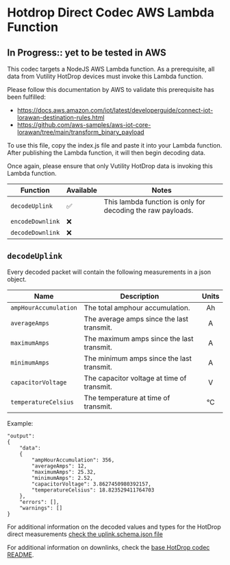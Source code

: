 # Hotdrop Direct Codec AWS Lambda Function

## In Progress:: yet to be tested in AWS

This codec targets a NodeJS AWS Lambda function. As a prerequisite, all data from Vutility HotDrop devices must invoke this Lambda function.

Please follow this documentation by AWS to validate this prerequisite has been fulfilled:
- https://docs.aws.amazon.com/iot/latest/developerguide/connect-iot-lorawan-destination-rules.html
- https://github.com/aws-samples/aws-iot-core-lorawan/tree/main/transform_binary_payload

To use this file, copy the index.js file and paste it into your Lambda function. After publishing the Lambda function, it will then begin decoding data.

Once again, please ensure that only Vutility HotDrop data is invoking this Lambda function.

| Function | Available | Notes |
| --- | --- | --- |
| `decodeUplink`| ✅ | This lambda function is only for decoding the raw payloads. |
| `encodeDownlink`| ❌ | |
| `decodeDownlink`| ❌ | |



## `decodeUplink`

Every decoded packet will contain the following measurements in a json object.

| Name | Description | Units |
| --- | --- | :---: |
| `ampHourAccumulation` | The total amphour accumulation. | Ah |
| `averageAmps` | The average amps since the last transmit. | A |
| `maximumAmps` | The maximum amps since the last transmit. | A |
| `minimumAmps` | The minimum amps since the last transmit. | A |
| `capacitorVoltage` | The capacitor voltage at time of transmit. | V |
| `temperatureCelsius` | The temperature at time of transmit. | °C |

Example: 
```
"output": 
{
    "data": 
    {
        "ampHourAccumulation": 356,
        "averageAmps": 12,
        "maximumAmps": 25.32,
        "minimumAmps": 2.52,
        "capacitorVoltage": 3.8627450980392157,
        "temperatureCelsius": 18.823529411764703
    },
    "errors": [],
    "warnings": []
}
```

For additional information on the decoded values and types for the HotDrop direct measurements [check the uplink.schema.json file](/hotdrop_direct/uplink.schema.json)

For additional information on downlinks, check the [base HotDrop codec README](/hotdrop_direct/index-readme.md).